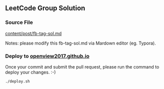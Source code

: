 ## LeetCode Group Solution

### Source File

[content/post/fb-tag-sol.md](content/post/fb-tag-sol.md)

Notes:  please modify this fb-tag-sol.md via Mardown editor (eg. Typora).



### Deploy to [openview2017.github.io](https://openview2017.github.io)

Once your commit and submit the pull request, please run the command to deploy your changes. :-)

```bash
./deploy.sh
```



